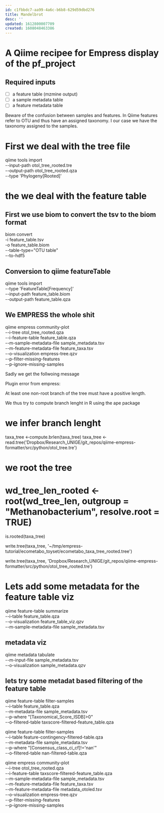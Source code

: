 ```yaml
---
id: c1fbbdc7-aa99-4a6c-b6b8-629d59dbd276
title: Mandelbrot
desc: ''
updated: 1612800007709
created: 1608048463386
---
```


# A Qiime recipee for Empress display of the pf_project

## Required inputs

- [ ] a feature table (mzmine output)
- [ ] a sample metadata table
- [ ] a feature metadata table

Beware of the confusion between samples and features. In Qiime features refer to OTU and thus have an assigned taxonomy. I our case we have the taxonomy assigned to the samples.




# First we deal with the tree file

qiime tools import \
  --input-path otol_tree_rooted.tre \
  --output-path otol_tree_rooted.qza \
  --type 'Phylogeny[Rooted]'

# the we deal with the feature table 

## First we use biom to convert the tsv to the biom format 
biom convert \
-i feature_table.tsv \
-o feature_table.biom \
--table-type="OTU table" \
--to-hdf5

## Conversion to qiime featureTable

qiime tools import \
--type 'FeatureTable[Frequency]' \
--input-path feature_table.biom \
--output-path feature_table.qza

## We EMPRESS the whole shit
  
qiime empress community-plot \
  --i-tree otol_tree_rooted.qza \
  --i-feature-table feature_table.qza \
  --m-sample-metadata-file sample_metadata.tsv \
  --m-feature-metadata-file feature_taxa.tsv \
  --o-visualization empress-tree.qzv \
  --p-filter-missing-features \
  --p-ignore-missing-samples


Sadly we get the follwoing message

Plugin error from empress:

  At least one non-root branch of the tree must have a positive length.


We thus try to compute branch lenght in R using the ape package

# we infer branch lenght

taxa_tree <-compute.brlen(taxa_tree)
taxa_tree <- read.tree('Dropbox/Research_UNIGE/git_repos/qiime-empress-formatter/src/python/otol_tree.tre')

# we root the tree

# wd_tree_len_rooted <- root(wd_tree_len, outgroup = "Methanobacterium", resolve.root = TRUE)

is.rooted(taxa_tree)


write.tree(taxa_tree, '~/tmp/empress-tutorial/ecometabo_toyset/ecometabo_taxa_tree_rooted.tree')

write.tree(taxa_tree, 'Dropbox/Research_UNIGE/git_repos/qiime-empress-formatter/src/python/otol_tree_rooted.tre')


# Lets add some metadata for the feature table viz

qiime feature-table summarize \
  --i-table feature_table.qza \
  --o-visualization feature_table_viz.qzv \
  --m-sample-metadata-file sample_metadata.tsv

## metadata viz

qiime metadata tabulate \
  --m-input-file sample_metadata.tsv \
  --o-visualization sample_metadata.qzv

## lets try some metadat based filtering of the feature table

qiime feature-table filter-samples \
  --i-table feature_table.qza \
  --m-metadata-file sample_metadata.tsv \
  --p-where "[Taxonomical_Score_ISDB]>0" \
  --o-filtered-table taxscore-filtered-feature_table.qza


qiime feature-table filter-samples \
  --i-table feature-contingency-filtered-table.qza \
  --m-metadata-file sample_metadata.tsv \
  --p-where "[Consensus_class_ci_cf]!='nan'" \
  --o-filtered-table nan-filtered-table.qza


qiime empress community-plot \
  --i-tree otol_tree_rooted.qza \
  --i-feature-table taxscore-filtered-feature_table.qza \
  --m-sample-metadata-file sample_metadata.tsv \
  --m-feature-metadata-file feature_taxa.tsv \
  --m-feature-metadata-file metadata_otoled.tsv \
  --o-visualization empress-tree.qzv \
  --p-filter-missing-features \
  --p-ignore-missing-samples


